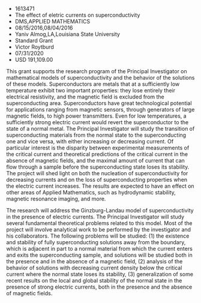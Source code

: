 
* 1613471
* The effect of eletric currents on superconductivity
* DMS,APPLIED MATHEMATICS
* 08/15/2016,08/04/2016
* Yaniv Almog,LA,Louisiana State University
* Standard Grant
* Victor Roytburd
* 07/31/2020
* USD 191,109.00

This grant supports the research program of the Principal Investigator on
mathematical models of superconductivity and the behavior of the solutions of
these models. Superconductors are metals that at a sufficiently low temperature
exhibit two important properties: they lose entirely their electrical
resistivity, and the magnetic field is excluded from the superconducting area.
Superconductors have great technological potential for applications ranging from
magnetic sensors, through generators of large magnetic fields, to high power
transmitters. Even for low temperatures, a sufficiently strong electric current
would revert the superconductor to the state of a normal metal. The Principal
Investigator will study the transition of superconducting materials from the
normal state to the superconducting one and vice versa, with either increasing
or decreasing current. Of particular interest is the disparity between
experimental measurements of the critical current and theoretical predictions of
the critical current in the absence of magnetic fields, and the maximal amount
of current that can flow through a sample before the superconducting state loses
its stability. The project will shed light on both the nucleation of
superconductivity for decreasing currents and on the loss of superconducting
properties when the electric current increases. The results are expected to have
an effect on other areas of Applied Mathematics, such as hydrodynamic stability,
magnetic resonance imaging, and more.

The research will address the Ginzburg-Landau model of superconductivity in the
presence of electric currents. The Principal Investigator will study several
fundamental theoretical problems related to this model. Most of the project will
involve analytical work to be performed by the investigator and his
collaborators. The following problems will be studied: (1) the existence and
stability of fully superconducting solutions away from the boundary, which is
adjacent in part to a normal material from which the current enters and exits
the superconducting sample, and solutions will be studied both in the presence
and in the absence of a magnetic field, (2) analysis of the behavior of
solutions with decreasing current density below the critical current where the
normal state loses its stability, (3) generalization of some recent results on
the local and global stability of the normal state in the presence of strong
electric currents, both in the presence and the absence of magnetic fields.
